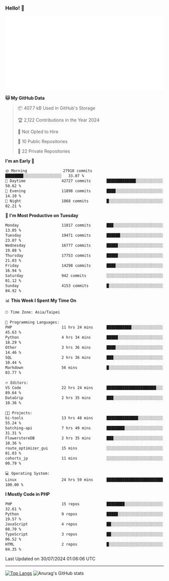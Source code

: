 ### Hello! 👋

![Metrics](/metrics.classic.svg)

<!--START_SECTION:waka-->
**🐱 My GitHub Data** 

> 📦 407.7 kB Used in GitHub's Storage 
 > 
> 🏆 2,122 Contributions in the Year 2024
 > 
> 🚫 Not Opted to Hire
 > 
> 📜 10 Public Repositories 
 > 
> 🔑 22 Private Repositories 
 > 
**I'm an Early 🐤** 

```text
🌞 Morning                27918 commits       ████████░░░░░░░░░░░░░░░░░   33.07 % 
🌆 Daytime                42727 commits       █████████████░░░░░░░░░░░░   50.62 % 
🌃 Evening                11898 commits       ████░░░░░░░░░░░░░░░░░░░░░   14.10 % 
🌙 Night                  1868 commits        █░░░░░░░░░░░░░░░░░░░░░░░░   02.21 % 
```
📅 **I'm Most Productive on Tuesday** 

```text
Monday                   11017 commits       ███░░░░░░░░░░░░░░░░░░░░░░   13.05 % 
Tuesday                  19471 commits       ██████░░░░░░░░░░░░░░░░░░░   23.07 % 
Wednesday                16777 commits       █████░░░░░░░░░░░░░░░░░░░░   19.88 % 
Thursday                 17753 commits       █████░░░░░░░░░░░░░░░░░░░░   21.03 % 
Friday                   14298 commits       ████░░░░░░░░░░░░░░░░░░░░░   16.94 % 
Saturday                 942 commits         ░░░░░░░░░░░░░░░░░░░░░░░░░   01.12 % 
Sunday                   4153 commits        █░░░░░░░░░░░░░░░░░░░░░░░░   04.92 % 
```


📊 **This Week I Spent My Time On** 

```text
🕑︎ Time Zone: Asia/Taipei

💬 Programming Languages: 
PHP                      11 hrs 24 mins      ███████████░░░░░░░░░░░░░░   45.63 % 
Python                   4 hrs 34 mins       █████░░░░░░░░░░░░░░░░░░░░   18.29 % 
Other                    3 hrs 36 mins       ████░░░░░░░░░░░░░░░░░░░░░   14.46 % 
SQL                      2 hrs 36 mins       ███░░░░░░░░░░░░░░░░░░░░░░   10.44 % 
Markdown                 56 mins             █░░░░░░░░░░░░░░░░░░░░░░░░   03.77 % 

🔥 Editors: 
VS Code                  22 hrs 24 mins      ██████████████████████░░░   89.64 % 
DataGrip                 2 hrs 35 mins       ███░░░░░░░░░░░░░░░░░░░░░░   10.36 % 

🐱‍💻 Projects: 
bi-tools                 13 hrs 48 mins      ██████████████░░░░░░░░░░░   55.24 % 
batching-api             7 hrs 49 mins       ████████░░░░░░░░░░░░░░░░░   31.31 % 
FlowerstoreDB            2 hrs 35 mins       ███░░░░░░░░░░░░░░░░░░░░░░   10.36 % 
route_optimizer_gui      15 mins             ░░░░░░░░░░░░░░░░░░░░░░░░░   01.03 % 
cohorts_jp               11 mins             ░░░░░░░░░░░░░░░░░░░░░░░░░   00.79 % 

💻 Operating System: 
Linux                    24 hrs 59 mins      █████████████████████████   100.00 % 
```

**I Mostly Code in PHP** 

```text
PHP                      15 repos            ████████░░░░░░░░░░░░░░░░░   32.61 % 
Python                   9 repos             █████░░░░░░░░░░░░░░░░░░░░   19.57 % 
JavaScript               4 repos             ██░░░░░░░░░░░░░░░░░░░░░░░   08.70 % 
TypeScript               3 repos             ██░░░░░░░░░░░░░░░░░░░░░░░   06.52 % 
HTML                     2 repos             █░░░░░░░░░░░░░░░░░░░░░░░░   04.35 % 
```




 Last Updated on 30/07/2024 01:06:06 UTC
<!--END_SECTION:waka-->

<hr>

<span style="display:inline-block">[![Top Langs](https://github-readme-stats.vercel.app/api/top-langs/?username=maureendadap&layout=compact&theme=transparent)](https://github.com/anuraghazra/github-readme-stats)</span>
<span style="display:inline-block">![Anurag's GitHub stats](https://github-readme-stats.vercel.app/api?username=maureendadap&show_icons=true&theme=transparent&count_private=true)</span>

<!--
**MaureenDadap/maureendadap** is a ✨ _special_ ✨ repository because its `README.md` (this file) appears on your GitHub profile.

Here are some ideas to get you started:

- 🔭 I’m currently working on ...
- 🌱 I’m currently learning ...
- 👯 I’m looking to collaborate on ...
- 🤔 I’m looking for help with ...
- 💬 Ask me about ...
- 📫 How to reach me: ...
- 😄 Pronouns: ...
- ⚡ Fun fact: ...
-->
